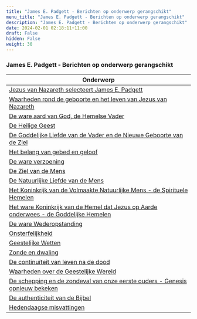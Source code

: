 ```yaml
---
title: "James E. Padgett - Berichten op onderwerp gerangschikt"
menu_title: "James E. Padgett - Berichten op onderwerp gerangschikt"
description: "James E. Padgett - Berichten op onderwerp gerangschikt"
date: 2024-02-01 02:18:11+11:00
draft: False
hidden: False
weight: 30
---
```

### James E. Padgett - Berichten op onderwerp gerangschikt

| **Onderwerp**
|---
| [Jezus van Nazareth selecteert James E. Padgett](/1-nl-padgett-messages/1-3-nl-padgett-messages-by-topic/1-3-1-nl-jesus-selects-padgett/)
| [Waarheden rond de geboorte en het leven van Jezus van Nazareth](/1-nl-padgett-messages/1-3-nl-padgett-messages-by-topic/1-3-2-nl-truths-of-jesus-birth-and-life/)
| [De ware aard van God, de Hemelse Vader](/1-nl-padgett-messages/1-3-nl-padgett-messages-by-topic/1-3-3-nl-true-nature-of-god/)
| [De Heilige Geest](/1-nl-padgett-messages/1-3-nl-padgett-messages-by-topic/1-3-4-nl-holy-spirit/)
| [De Goddelijke Liefde van de Vader en de Nieuwe Geboorte van de Ziel](/1-nl-padgett-messages/1-3-nl-padgett-messages-by-topic/1-3-5-nl-divine-love-soul-new-birth/)
| [Het belang van gebed en geloof](/1-nl-padgett-messages/1-3-nl-padgett-messages-by-topic/1-3-6-nl-importance-prayer-and-faith/)
| [De ware verzoening](/1-nl-padgett-messages/1-3-nl-padgett-messages-by-topic/1-3-7-nl-true-atonement/)
| [De Ziel van de Mens](/1-nl-padgett-messages/1-3-nl-padgett-messages-by-topic/1-3-8-nl-soul-of-man/)
| [De Natuurlijke Liefde van de Mens](/1-nl-padgett-messages/1-3-nl-padgett-messages-by-topic/1-3-9-nl-natural-love/)
| [Het Koninkrijk van de Volmaakte Natuurlijke Mens - de Spirituele Hemelen](/1-nl-padgett-messages/1-3-nl-padgett-messages-by-topic/1-3-10-nl-kingdom-of-perfect-natural-man/)
| [Het ware Koninkrijk van de Hemel dat Jezus op Aarde onderwees - de Goddelijke Hemelen](/1-nl-padgett-messages/1-3-nl-padgett-messages-by-topic/1-3-11-nl-kingdom-of-heaven/)
| [De ware Wederopstanding](/1-nl-padgett-messages/1-3-nl-padgett-messages-by-topic/1-3-12-nl-true-resurrection/)
| [Onsterfelijkheid](/1-nl-padgett-messages/1-3-nl-padgett-messages-by-topic/1-3-13-nl-immortality/)
| [Geestelijke Wetten](/1-nl-padgett-messages/1-3-nl-padgett-messages-by-topic/1-3-14-nl-spiritual-laws/)
| [Zonde en dwaling](/1-nl-padgett-messages/1-3-nl-padgett-messages-by-topic/1-3-15-nl-sin-and-error/)
| [De continuïteit van leven na de dood](/1-nl-padgett-messages/1-3-nl-padgett-messages-by-topic/1-3-16-nl-continuity-life-after-death/)
| [Waarheden over de Geestelijke Wereld](/1-nl-padgett-messages/1-3-nl-padgett-messages-by-topic/1-3-17-nl-truths-of-spiritual-world/)
| [De schepping en de zondeval van onze eerste ouders - Genesis opnieuw bekeken](/1-nl-padgett-messages/1-3-nl-padgett-messages-by-topic/1-3-18-nl-creation-and-fall-of-first-parents/)
| [De authenticiteit van de Bijbel](/1-nl-padgett-messages/1-3-nl-padgett-messages-by-topic/1-3-19-nl-authenticity-of-the-bible/)
| [Hedendaagse misvattingen](/1-nl-padgett-messages/1-3-nl-padgett-messages-by-topic/1-3-20-nl-contemporary-misconceptions/)

